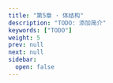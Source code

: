 ```yaml
---
title: "第5章 · 体结构"
description: "TODO: 添加简介"
keywords: ["TODO"]
weight: 5
prev: null
next: null
sidebar:
  open: false
---
```


